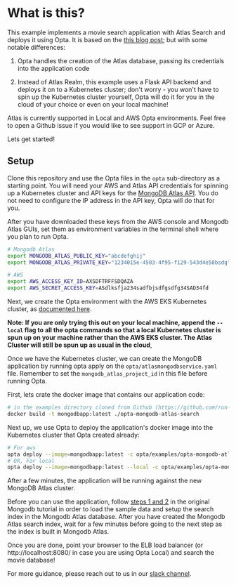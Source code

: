 # What is this?

This example implements a movie search application with Atlas Search and deploys it using Opta. It is based on the [this blog post](https://www.mongodb.com/developer/how-to/build-movie-search-application/); but with some notable differences:

  1. Opta handles the creation of the Atlas database, passing its credentials into the application code

  2. Instead of Atlas Realm, this example uses a Flask API backend and deploys it on to a Kubernetes cluster; don't worry - you won't have to spin up the Kubernetes cluster yourself, Opta will do it for you in the cloud of your choice or even on your local machine!
   
Atlas is currently supported in Local and AWS Opta environments. Feel free to open a Github issue if you would like to see support in GCP or Azure.

Lets get started!

## Setup

Clone this repository and use the Opta files in the `opta` sub-directory as a starting point. You will need your AWS and Atlas API credentials for spinning up a Kubernetes cluster and API keys for the [MongoDB Atlas API](https://docs.atlas.mongodb.com/tutorial/manage-programmatic-access/). You do not need to configure the IP address in the API key, Opta will do that for you.

After you have downloaded these keys from the AWS console and Mongodb Atlas GUIs, set them as environment variables in the terminal shell where you plan to run Opta.

```bash
# Mongodb Atlas
export MONGODB_ATLAS_PUBLIC_KEY="abcdefghij"
export MONGODB_ATLAS_PRIVATE_KEY="1234015e-4503-4f95-f129-543d4e58bsdg"

# AWS 
export AWS_ACCESS_KEY_ID=AXSDFTRFFSDQAZA
export AWS_SECRET_ACCESS_KEY=ASdlksfja234sadfbjsdfgsdfg34SAD34fd
```

Next, we create the Opta environment with the AWS EKS Kubernetes cluster, as [documented here](https://docs.atlas.mongodb.com/tutorial/manage-programmatic-access/).

__Note: If you are only trying this out on your local machine, append the `--local` flag to all the opta commands so that a local Kubernetes cluster is spun up on your machine rather than the AWS EKS cluster. The Atlas Cluster will still be spun up as usual in the cloud__,


Once we have the Kubernetes cluster, we can create the MongoDB application by running opta apply on the `opta/atlasmongodbservice.yaml` file. Remember to set the  `mongodb_atlas_project_id` in this file before running Opta.

First, lets crate the docker image that contains our application code:

```bash
# in the examples directory cloned from Github (https://github.com/run-x/opta.git)
docker build -t mongodbapp:latest ./opta-mongodb-atlas-search
```
Next up, we use Opta to deploy the application's docker image into the Kubernetes cluster that Opta created already:

```bash
# For aws
opta deploy --image=mongodbapp:latest -c opta/examples/opta-mongodb-atlas-search/opta/atlasmongodbservice.yaml
# OR, For local
opta deploy --image=mongodbapp:latest --local -c opta/examples/opta-mongodb-atlas-search/opta/atlasmongodbservice.yaml

```

After a few minutes, the application will be running against the new MongoDB Atlas  cluster.

Before you can use the application, follow [steps 1 and 2](https://www.mongodb.com/developer/how-to/build-movie-search-application/#step-1.-spin-up-atlas-cluster-and-load-movie-data) in the original Mongodb tutorial in order to load the sample data and setup the search index in the Mongodb Atlas database. After you have created the Mongodb Atlas search index, wait for a few minutes before going to the next step as the index is built in Mongodb Atlas.

Once you are done, point your browser to the ELB load balancer (or http://localhost:8080/ in case you are using Opta Local) and search the movie database!

For more guidance, please reach out to us in our [slack channel](https://slack.opta.dev).
